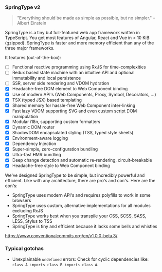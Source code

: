 ### SpringType v2

> "Everything should be made as simple as possible, but no simpler." - Albert Einstein

SpringType is a tiny but full-featured web app framework written in TypeScript.
You get most features of Angular, React and Vue in < 10 KiB (gzipped).
SpringType is faster and more memory efficient than any of the three major frameworks.

It features (out-of-the-box):

- [ ] Functional reactive programming using RxJS for time-complexities
- [ ] Redux based state machine with an intuitive API and optional immutability and local persistence
- [ ] SSR, server side rendering and VDOM hydration
- [x] Headache-free DOM element to Web Component binding
- [x] Use of modern API's (Web Components, Proxy, Symbol, Decorators, ...)
- [x] TSX (typed JSX) based templating
- [x] Shared memory for hassle-free Web Component inter-linking
- [x] Fast lazy VDOM supporting SVG and even custom script DOM manipulation
- [x] Modular i18n, supporting custom formatters
- [x] Dynamic DOM router
- [x] ShadowDOM encapsulated styling (TSS, typed style sheets)
- [x] Environment-aware logging
- [x] Dependency Injection
- [x] Super-simple, zero-configuration bundling
- [x] Ultra-fast HMR bundling
- [x] Deep change detection and automatic re-rendering, circuit-breakable
- [x] Headache-free style to Web Component binding

We've designed SpringType to be simple, but incredibly powerful and efficient.
Like with any architecture, there are pro's and con's. Here are the con's:

- SpringType uses modern API's and requires polyfills to work in some browsers
- SpringType uses custom, alternative implementations for all modules excluding RxJS
- SpringType works best when you transpile your CSS, SCSS, SASS, LESS, Stylus to TSS
- SpringType is tiny and efficient because it lacks some bells and whistles

https://www.conventionalcommits.org/en/v1.0.0-beta.3/

### Typical gotchas

- Unexplainable `undefined` errors: Check for cyclic dependencies like: `class A imports class B imports class A`.
